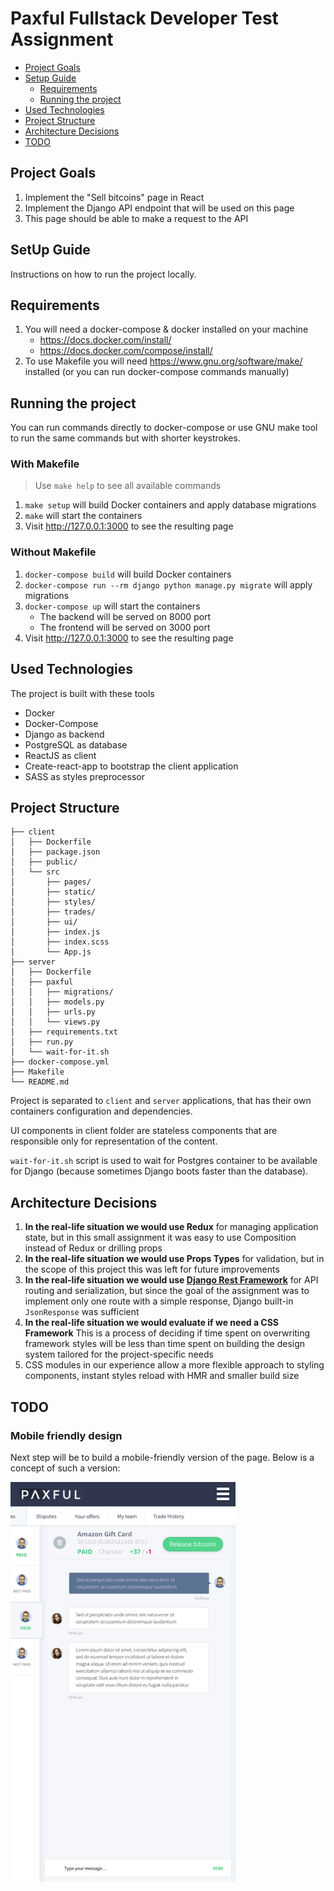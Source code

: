 # Paxful Fullstack Developer Test Assignment

- [Project Goals](#project-goals)
- [Setup Guide](#setup-guide)
    - [Requirements](#requirements)
    - [Running the project](#running-the-project)
- [Used Technologies](#used-technologies)
- [Project Structure](#project-structure)
- [Architecture Decisions](#architecture-decisions)
- [TODO](#todo)

## Project Goals

1. Implement the "Sell bitcoins" page in React
1. Implement the Django API endpoint that will be used on this page
1. This page should be able to make a request to the API

## SetUp Guide

Instructions on how to run the project locally.

## Requirements

1. You will need a docker-compose & docker installed on your machine
    - https://docs.docker.com/install/
    - https://docs.docker.com/compose/install/
1. To use Makefile you will need https://www.gnu.org/software/make/ installed (or you can run docker-compose commands manually)

## Running the project

You can run commands directly to docker-compose or use GNU make tool to
run the same commands but with shorter keystrokes.

### With Makefile

> Use `make help` to see all available commands

1. `make setup` will build Docker containers and apply database migrations
1. `make` will start the containers
1. Visit http://127.0.0.1:3000 to see the resulting page

### Without Makefile

1. `docker-compose build` will build Docker containers
1. `docker-compose run --rm django python manage.py migrate` will apply migrations
1. `docker-compose up` will start the containers
    - The backend will be served on 8000 port
    - The frontend will be served on 3000 port
1. Visit http://127.0.0.1:3000 to see the resulting page

## Used Technologies

The project is built with these tools

- Docker
- Docker-Compose
- Django as backend
- PostgreSQL as database
- ReactJS as client
- Create-react-app to bootstrap the client application
- SASS as styles preprocessor

## Project Structure

```
├── client
│   ├── Dockerfile
│   ├── package.json
│   ├── public/
│   └── src
│       ├── pages/
│       ├── static/
│       ├── styles/
│       ├── trades/
│       ├── ui/
│       ├── index.js
│       ├── index.scss
│       └── App.js
├── server
│   ├── Dockerfile
│   ├── paxful
│   │   ├── migrations/
│   │   ├── models.py
│   │   ├── urls.py
│   │   └── views.py
│   ├── requirements.txt
│   ├── run.py
│   └── wait-for-it.sh
├── docker-compose.yml
├── Makefile
└── README.md
```

Project is separated to `client` and `server` applications, that has their
own containers configuration and dependencies.

UI components in client folder are stateless components that are responsible
only for representation of the content.

`wait-for-it.sh` script is used to wait for Postgres container to be available
for Django (because sometimes Django boots faster than the database).

## Architecture Decisions

1. **In the real-life situation we would use Redux** for managing application
    state, but in this small assignment it was easy to use Composition
    instead of Redux or drilling props
1. **In the real-life situation we would use Props Types**
    for validation, but in the scope of this project this was
    left for future improvements
1. **In the real-life situation we would use [Django Rest Framework](https://www.django-rest-framework.org/)**
    for API routing and serialization, but since the goal of the assignment
    was to implement only one route with a simple response, Django built-in
    `JsonResponse` was sufficient
1. **In the real-life situation we would evaluate if we need a CSS Framework**
    This is a process of deciding if time spent on overwriting framework
    styles will be less than time spent on building the design system
    tailored for the project-specific needs
1. CSS modules in our experience allow a more flexible approach to styling
    components, instant styles reload with HMR and smaller build size

## TODO

### Mobile friendly design

Next step will be to build a mobile-friendly version of the page.
Below is a concept of such a version:

![mobile view concept](paxful-mobile-view-concept.png)
